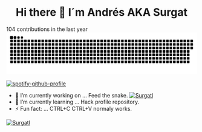 <h1 align="center"> Hi there 👋 I´m Andrés AKA Surgat </h1>

104 contributions in the last year 
![Snake animation](https://raw.githubusercontent.com/surgatengit/surgatengit/output/github-contribution-grid-snake-dark.svg)

[![spotify-github-profile](https://spotify-github-profile.kittinanx.com/api/view?uid=g4vehpi40mimfuucijdchzu7v&cover_image=true&theme=novatorem&show_offline=false&background_color=061f05&interchange=false&bar_color=53b14f&bar_color_cover=false)](https://open.spotify.com/user/g4vehpi40mimfuucijdchzu7v)

- 🔭 I’m currently working on ... Feed the snake. [![Surgatl](https://www.hackthebox.com/badge/image/259694)](https://app.hackthebox.com/profile/259694)
- 🌱 I’m currently learning ... Hack profile repository.
- ⚡ Fun fact: ... CTRL+C CTRL+V normaly works.

[![Surgatl](https://www.hackthebox.com/badge/image/259694)](https://app.hackthebox.com/profile/259694)
